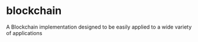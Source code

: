 # blockchain
A Blockchain implementation designed to be easily applied to a wide variety of applications
